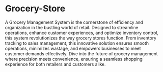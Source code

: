 # Grocery-Store
A Grocery Management System is the cornerstone of efficiency and organization in the bustling world of retail. Designed to streamline operations, enhance customer experiences, and optimize inventory control, this system revolutionizes the way grocery stores function. From inventory tracking to sales management, this innovative solution ensures smooth operations, minimizes wastage, and empowers businesses to meet customer demands effectively. Dive into the future of grocery management where precision meets convenience, ensuring a seamless shopping experience for both retailers and customers alike.
